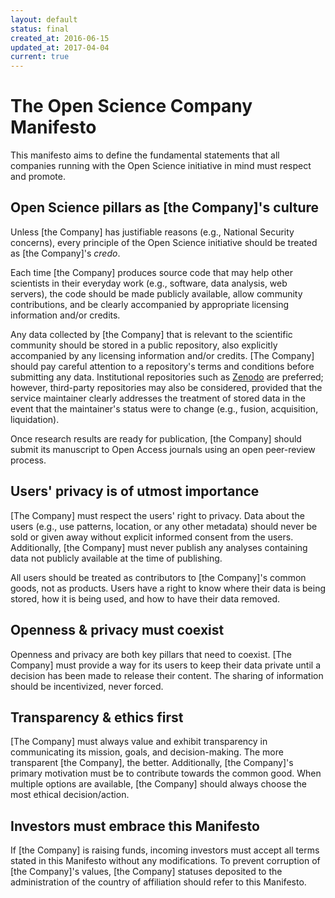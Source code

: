 ```yaml
---
layout: default
status: final
created_at: 2016-06-15
updated_at: 2017-04-04
current: true
---
```


The Open Science Company Manifesto
==================================

This manifesto aims to define the fundamental statements that all companies
running with the Open Science initiative in mind must respect and promote.

## Open Science pillars as [the Company]'s culture

Unless [the Company] has justifiable reasons (e.g., National Security concerns),
every principle of the Open Science initiative should be treated as
[the Company]'s *credo*.

Each time [the Company] produces source code that may help other scientists in
their everyday work (e.g., software, data analysis, web servers), the code
should be made publicly available, allow community contributions, and be clearly
accompanied by appropriate licensing information and/or credits.

Any data collected by [the Company] that is relevant to the scientific community
should be stored in a public repository, also explicitly accompanied by any
licensing information and/or credits. [The Company] should pay careful attention
to a repository's terms and conditions before submitting any data. Institutional
repositories such as [Zenodo](https://zenodo.org) are preferred; however,
third-party repositories may also be considered, provided that the service
maintainer clearly addresses the treatment of stored data in the event that the
maintainer's status were to change (e.g., fusion, acquisition, liquidation).

Once research results are ready for publication, [the Company] should submit its
manuscript to Open Access journals using an open peer-review process.

## Users' privacy is of utmost importance

[The Company] must respect the users' right to privacy. Data about the users
(e.g., use patterns, location, or any other metadata) should never be sold or
given away without explicit informed consent from the users. Additionally,
[the Company] must never publish any analyses containing data not publicly
available at the time of publishing.

All users should be treated as contributors to [the Company]'s common goods, not
as products. Users have a right to know where their data is being stored, how
it is being used, and how to have their data removed.

## Openness & privacy must coexist

Openness and privacy are both key pillars that need to coexist. [The Company]
must provide a way for its users to keep their data private until a decision has
been made to release their content. The sharing of information should be
incentivized, never forced.

## Transparency & ethics first

[The Company] must always value and exhibit transparency in communicating its
mission, goals, and decision-making. The more transparent [the Company], the
better. Additionally, [the Company]'s primary motivation must be to contribute
towards the common good. When multiple options are available, [the Company]
should always choose the most ethical decision/action.

## Investors must embrace this Manifesto

If [the Company] is raising funds, incoming investors must accept all terms
stated in this Manifesto without any modifications. To prevent corruption of
[the Company]'s values, [the Company] statuses deposited to the administration
of the country of affiliation should refer to this Manifesto.
